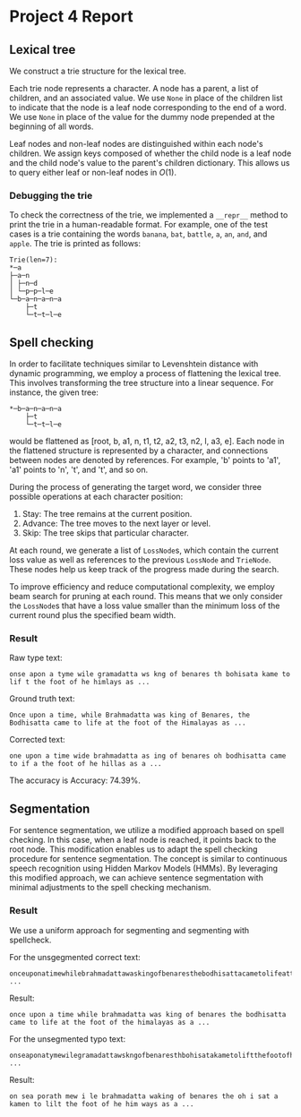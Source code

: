 # Project 4 Report

## Lexical tree

We construct a trie structure for the lexical tree.

Each trie node represents a character. A node has a parent, a list of children, and an associated value. We use `None` in place of the children list to indicate that the node is a leaf node corresponding to the end of a word. We use `None` in place of the value for the dummy node prepended at the beginning of all words.

Leaf nodes and non-leaf nodes are distinguished within each node's children. We assign keys composed of whether the child node is a leaf node and the child node's value to the parent's children dictionary. This allows us to query either leaf or non-leaf nodes in $O(1)$.

### Debugging the trie

To check the correctness of the trie, we implemented a `__repr__` method to print the trie in a human-readable format. For example, one of the test cases is a trie containing the words `banana`, `bat`, `battle`, `a`, `an`, `and`, and `apple`. The trie is printed as follows:

```
Trie(len=7):
*─a
├─a─n
│ ├─n─d
│ └─p─p─l─e
└─b─a─n─a─n─a
    ├─t
    └─t─t─l─e
```

## Spell checking

In order to facilitate techniques similar to Levenshtein distance with dynamic programming, we employ a process of flattening the lexical tree. This involves transforming the tree structure into a linear sequence. For instance, the given tree:

```
*─b─a─n─a─n─a
    ├─t
    └─t─t─l─e
```

would be flattened as [root, b, a1, n, t1, t2, a2, t3, n2, l, a3, e]. Each node in the flattened structure is represented by a character, and connections between nodes are denoted by references. For example, 'b' points to 'a1', 'a1' points to 'n', 't', and 't', and so on.

During the process of generating the target word, we consider three possible operations at each character position:

1. Stay: The tree remains at the current position.
2. Advance: The tree moves to the next layer or level.
3. Skip: The tree skips that particular character.

At each round, we generate a list of `LossNode`s, which contain the current loss value as well as references to the previous `LossNode` and `TrieNode`. These nodes help us keep track of the progress made during the search.

To improve efficiency and reduce computational complexity, we employ beam search for pruning at each round. This means that we only consider the `LossNode`s that have a loss value smaller than the minimum loss of the current round plus the specified beam width.

### Result

Raw type text:

```
onse apon a tyme wile gramadatta ws kng of benares th bohisata kame to lif t the foot of he himlays as ...
```

Ground truth text:

```
Once upon a time, while Brahmadatta was king of Benares, the Bodhisatta came to life at the foot of the Himalayas as ...
```

Corrected text:

```
one upon a time wide brahmadatta as ing of benares oh bodhisatta came to if a the foot of he hillas as a ...
```

The accuracy is Accuracy: 74.39%.

## Segmentation

For sentence segmentation, we utilize a modified approach based on spell checking. In this case, when a leaf node is reached, it points back to the root node. This modification enables us to adapt the spell checking procedure for sentence segmentation. The concept is similar to continuous speech recognition using Hidden Markov Models (HMMs). By leveraging this modified approach, we can achieve sentence segmentation with minimal adjustments to the spell checking mechanism.

### Result

We use a uniform approach for segmenting and segmenting with spellcheck.

For the unsgegmented correct text:

```
onceuponatimewhilebrahmadattawaskingofbenaresthebodhisattacametolifeatthefootofthehimalayasasa ...
```

Result:

```
once upon a time while brahmadatta was king of benares the bodhisatta came to life at the foot of the himalayas as a ...
```

For the unsegmented typo text:

```
onseaponatymewilegramadattawskngofbenaresthbohisatakametoliftthefootofhehimlaysasa ...
```

Result:

```
on sea porath mew i le brahmadatta waking of benares the oh i sat a kamen to lilt the foot of he him ways as a ...
```

